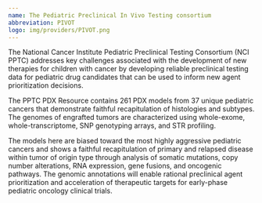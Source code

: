 ```yaml
---
name: The Pediatric Preclinical In Vivo Testing consortium
abbreviation: PIVOT
logo: img/providers/PIVOT.png
---
```


The National Cancer Institute Pediatric Preclinical Testing Consortium (NCI PPTC) addresses key challenges associated with the development of new therapies for children with cancer by developing reliable preclinical testing data for pediatric drug candidates that can be used to inform new agent prioritization decisions.

The PPTC PDX Resource contains 261 PDX models from 37 unique pediatric cancers that demonstrate faithful recapitulation of histologies and subtypes. The genomes of engrafted tumors are characterized using whole-exome, whole-transcriptome, SNP genotyping arrays, and STR profiling.

The models here are biased toward the most highly aggressive pediatric cancers and shows a faithful recapitulation of primary and relapsed disease within tumor of origin type through analysis of somatic mutations, copy number alterations, RNA expression, gene fusions, and oncogenic pathways. The genomic annotations will enable rational preclinical agent prioritization and acceleration of therapeutic targets for early-phase pediatric oncology clinical trials.
